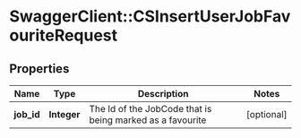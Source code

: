 # SwaggerClient::CSInsertUserJobFavouriteRequest

## Properties
Name | Type | Description | Notes
------------ | ------------- | ------------- | -------------
**job_id** | **Integer** | The Id of the JobCode that is being marked as a favourite | [optional] 


